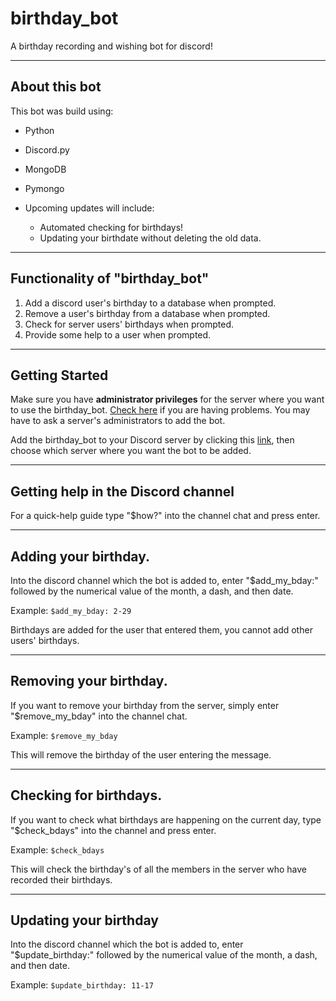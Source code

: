 # birthday_bot
A birthday recording and wishing bot for discord!

---

## About this bot
This bot was build using:
* Python
* Discord.py
* MongoDB
* Pymongo


* Upcoming updates will include:
  * Automated checking for birthdays!
  * Updating your birthdate without deleting the old data.

---

## Functionality of "birthday_bot"
1. Add a discord user's birthday to a database when prompted.
2. Remove a user's birthday from a database when prompted.
3. Check for server users' birthdays when prompted.
4. Provide some help to a user when prompted.

---

## Getting Started
Make sure you have **administrator privileges** for the server where you want to use the birthday_bot. 
[Check here](https://support.discord.com/hc/en-us/articles/206029707-How-do-I-set-up-Permissions-) if you are having 
problems. You may have to ask a server's administrators to add the bot.

Add the birthday_bot to your Discord server by clicking this 
[link](https://discord.com/api/oauth2/authorize?client_id=793931013050335293&permissions=519232&scope=bot),
then choose which server where you want the bot to be added.

---

## Getting help in the Discord channel
For a quick-help guide type "$how?" into the channel chat and press enter.

---

## Adding your birthday.
Into the discord channel which the bot is added to, enter "$add_my_bday:" followed by 
the numerical value of the month, a dash, and then date.

Example: ```$add_my_bday: 2-29```

Birthdays are added for the user that entered them, you cannot add other users' birthdays.

---

## Removing your birthday.
If you want to remove your birthday from the server, simply enter "$remove_my_bday" into the channel chat.

Example: ```$remove_my_bday```

This will remove the birthday of the user entering the message.

---

## Checking for birthdays.
If you want to check what birthdays are happening on the current day, type "$check_bdays" into the channel and press enter.

Example: ```$check_bdays```

This will check the birthday's of all the members in the server who have recorded their birthdays.

---

## Updating your birthday
Into the discord channel which the bot is added to, enter "$update_birthday:" followed by 
the numerical value of the month, a dash, and then date.

Example: `$update_birthday: 11-17`


